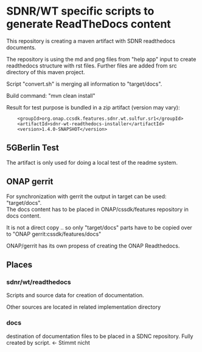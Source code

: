 # SDNR/WT specific scripts to generate ReadTheDocs content

This repository is creating a maven artifact with SDNR readthedocs documents.

The repository is using the md and png files from "help app" input to create readthedocs structure with rst files. 
Further files are added from src directory of this maven project.

Script "convert.sh" is merging all information to "target/docs". 

Build command: "mvn clean install"

Result for test purpose is bundled in a zip artifact (version may vary):
```
    <groupId>org.onap.ccsdk.features.sdnr.wt.sulfur.sr1</groupId>
    <artifactId>sdnr-wt-readthedocs-installer</artifactId>
    <version>1.4.0-SNAPSHOT</version>
```

## 5GBerlin Test

The artifact is only used for doing a local test of the readme system.

## ONAP gerrit

For synchronization with gerrit the output in target can be used: "target/docs".<br>
The docs content has to be placed in ONAP/cssdk/features repository in docs content. 

It is not a direct copy .. so only "target/docs" parts have to be copied over to "ONAP gerrit:cssdk/features/docs"

ONAP/gerrit has its own propess of creating the ONAP Readthedocs.

## Places


### sdnr/wt/readthedocs
 Scripts and source data for creation of documentation. 
 
 Other sources are located in related implementation directory
 
### docs 
 destination of documentation files to be placed in a SDNC repository. 
 Fully created by script. <- Stimmt nicht
